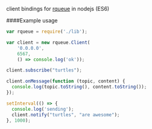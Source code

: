 client bindings for [rqueue](https://github.com/aaliang/rqueue) in nodejs (ES6)

####Example usage
```.js
var rqueue = require('./lib');

var client = new rqueue.Client(
    '0.0.0.0',
    6567,
    () => console.log('ok'));

client.subscribe("turtles");

client.onMessage(function (topic, content) {
  console.log(topic.toString(), content.toString());
});

setInterval(() => {
  console.log('sending');
  client.notify("turtles", "are awesome");
}, 1000);
```
